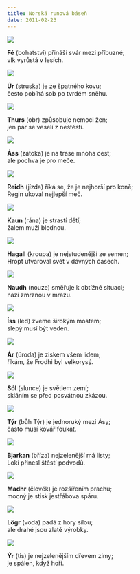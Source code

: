 ```yaml
---
title: Norská runová báseň
date: 2011-02-23
---
```


![](/images/runy/younger-futhork/f.png)

**Fé** (bohatství) přináší svár mezi příbuzné;  
vlk vyrůstá v lesích.

![](/images/runy/younger-futhork/u.png)

**Úr** (struska) je ze špatného kovu;  
često pobíhá sob po tvrdém sněhu.

![](/images/runy/younger-futhork/th.png)

**Thurs** (obr) způsobuje nemoci žen;  
jen pár se veselí z neštěstí.

![](/images/runy/younger-futhork/o.png)

**Áss** (zátoka) je na trase mnoha cest;  
ale pochva je pro meče.

![](/images/runy/younger-futhork/r.png)

**Reidh** (jízda) říká se, že je nejhorší pro koně;  
Regin ukoval nejlepší meč.

![](/images/runy/younger-futhork/k.png)

**Kaun** (rána) je strastí dětí;  
žalem muži blednou.

![](/images/runy/younger-futhork/h.png)

**Hagall** (kroupa) je nejstudenější ze semen;  
Hropt utvaroval svět v dávných časech.

![](/images/runy/younger-futhork/n.png)

**Naudh** (nouze) směřuje k obtížné situaci;  
nazí zmrznou v mrazu.

![](/images/runy/younger-futhork/i.png)

**Íss** (led) zveme širokým mostem;  
slepý musí být veden.

![](/images/runy/younger-futhork/a.png)

**Ár** (úroda) je ziskem všem lidem;  
říkám, že Frodhi byl velkorysý.

![](/images/runy/younger-futhork/s.png)

**Sól** (slunce) je světlem zemí;  
skláním se před posvátnou zkázou.

![](/images/runy/younger-futhork/t.png)

**Týr** (bůh Týr) je jednoruký mezi Ásy;  
často musí kovář foukat.

![](/images/runy/younger-futhork/b.png)

**Bjarkan** (bříza) nejzelenější má listy;  
Loki přinesl štěstí podvodů.

![](/images/runy/younger-futhork/m.png)

**Madhr** (člověk) je rozšířením prachu;  
mocný je stisk jestřábova spáru.

![](/images/runy/younger-futhork/l.png)

**Lögr** (voda) padá z hory silou;  
ale drahé jsou zlaté výrobky.

![](/images/runy/younger-futhork/y.png)

**Ýr** (tis) je nejzelenějším dřevem zimy;  
je spálen, když hoří.
